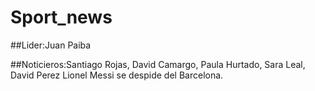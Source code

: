 # Sport_news

##Lider:Juan Paiba

##Noticieros:Santiago Rojas, David Camargo, Paula Hurtado, Sara Leal, David Perez
Lionel Messi se despide del Barcelona.